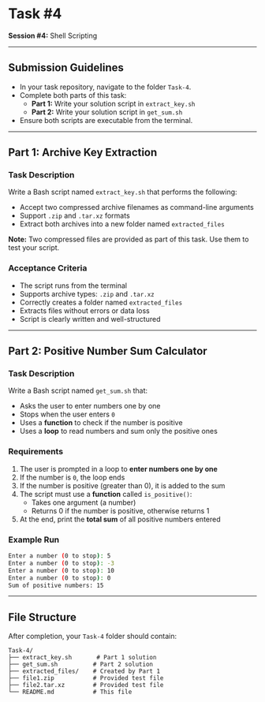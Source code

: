 # Task #4

**Session #4:** Shell Scripting

---

## Submission Guidelines

- In your task repository, navigate to the folder `Task-4`.
- Complete both parts of this task:
  - **Part 1:** Write your solution script in `extract_key.sh`
  - **Part 2:** Write your solution script in `get_sum.sh`
- Ensure both scripts are executable from the terminal.

---

## Part 1: Archive Key Extraction

### Task Description

Write a Bash script named `extract_key.sh` that performs the following:

- Accept two compressed archive filenames as command-line arguments
- Support `.zip` and `.tar.xz` formats
- Extract both archives into a new folder named `extracted_files`

**Note:** Two compressed files are provided as part of this task. Use them to test your script.

### Acceptance Criteria

- The script runs from the terminal
- Supports archive types: `.zip` and `.tar.xz`
- Correctly creates a folder named `extracted_files`
- Extracts files without errors or data loss
- Script is clearly written and well-structured

---

## Part 2: Positive Number Sum Calculator

### Task Description

Write a Bash script named `get_sum.sh` that:

- Asks the user to enter numbers one by one
- Stops when the user enters `0`
- Uses a **function** to check if the number is positive
- Uses a **loop** to read numbers and sum only the positive ones

### Requirements

1. The user is prompted in a loop to **enter numbers one by one**
2. If the number is `0`, the loop ends
3. If the number is positive (greater than 0), it is added to the sum
4. The script must use a **function** called `is_positive()`:
   - Takes one argument (a number)
   - Returns 0 if the number is positive, otherwise returns 1
5. At the end, print the **total sum** of all positive numbers entered

### Example Run

```bash
Enter a number (0 to stop): 5
Enter a number (0 to stop): -3
Enter a number (0 to stop): 10
Enter a number (0 to stop): 0
Sum of positive numbers: 15
```

---

## File Structure

After completion, your `Task-4` folder should contain:

```
Task-4/
├── extract_key.sh       # Part 1 solution
├── get_sum.sh          # Part 2 solution
├── extracted_files/    # Created by Part 1
├── file1.zip           # Provided test file
├── file2.tar.xz        # Provided test file
└── README.md           # This file
```
